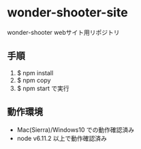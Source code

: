 # wonder-shooter-site
wonder-shooter webサイト用リポジトリ

## 手順

1. $ npm install
1. $ npm copy
1. $ npm start で実行

## 動作環境

- Mac(Sierra)/Windows10 での動作確認済み
- node v6.11.2 以上で動作確認済み
